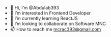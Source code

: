 - 👋 Hi, I’m @Abdulab393
- 👀 I’m interested in Frontend Developer
- 🌱 I’m currently learning ReactJS
- 💞️ I’m looking to collaborate on Software MNC
- 📫 How to reach me mcrac393@gmail.com

<!---
Abdulab393/Abdulab393 is a ✨ special ✨ repository because its `README.md` (this file) appears on your GitHub profile.
You can click the Preview link to take a look at your changes.
--->
